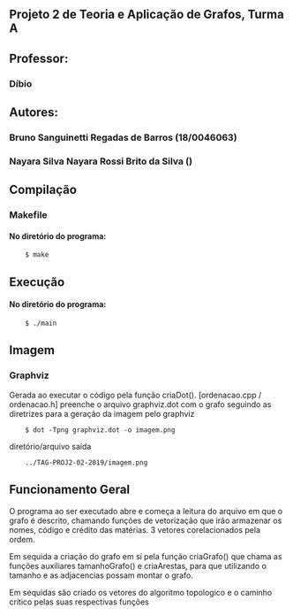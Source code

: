 ## Projeto 2 de Teoria e Aplicação de Grafos, Turma A
## Professor: 
### Díbio
## Autores: 
### Bruno Sanguinetti Regadas de Barros (18/0046063)
### Nayara Silva Nayara Rossi Brito da Silva ()

## Compilação
### Makefile
#### No diretório do programa:
```
	$ make
```
## Execução
#### No diretório do programa:
```
	$ ./main
```

## Imagem 
### Graphviz
Gerada ao executar o código pela função criaDot(). [ordenacao.cpp / ordenacao.h]
preenche o arquivo graphviz.dot com o grafo seguindo as diretrizes para a geração da imagem pelo graphviz
```
	$ dot -Tpng graphviz.dot -o imagem.png	
```
diretório/arquivo saída
```
	../TAG-PROJ2-02-2019/imagem.png
```

## Funcionamento Geral

O programa ao ser executado abre e começa a leitura do arquivo em 
que o grafo é descrito, chamando funções de vetorização que irão armazenar
os nomes, código e crédito das matérias. 3 vetores corelacionados pela ordem.
   
Em sequida a criação do grafo em sí pela função criaGrafo() que chama as funções auxiliares 
tamanhoGrafo() e criaArestas, para que utilizando o tamanho e as adjacencias possam montar o grafo.

Em sequidas são criado os vetores do algoritmo topologico e o caminho crítico pelas suas 
respectivas funções


